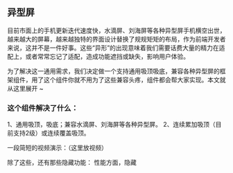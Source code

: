 ## 异型屏
目前市面上的手机更新迭代速度快，水滴屏、刘海屏等各种异型屏手机横空出世，越来越大的屏幕，越来越独特的界面设计替换了规规矩矩的布局，作为前端开发者来说，这并不是一件好事。这些“异形”的出现意味着我们需要话费大量的精力在适配上，或者常常忘记了适配，造成功能遮挡或缺失，影响用户体验。

为了解决这一通用需求，我们决定做一个支持通用吸顶吸底，兼容各种异型屏的框架组件，用了这个组件你就不用为了这些兼容头疼，组件都会帮大家实现。本文就从这里展开 ~

### 这个组件解决了什么：
1、通用吸顶，吸底；兼容水滴屏、刘海屏等各种异型屏。
2、连续累加吸顶（目前支持2级）或连续覆盖吸顶。

一段简短的视频演示：（这里放视频）



除了这些，还有那些隐藏功能：
性能方面，隐藏